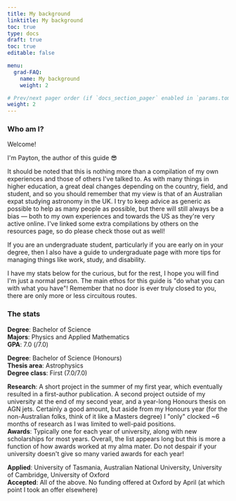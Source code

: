```yaml
---
title: My background
linktitle: My background
toc: true
type: docs
draft: true
toc: true
editable: false

menu:
  grad-FAQ:
    name: My background
    weight: 2

# Prev/next pager order (if `docs_section_pager` enabled in `params.toml`)
weight: 2
---
```


### Who am I?

Welcome!

I'm Payton, the author of this guide :sunglasses:

It should be noted that this is nothing more than a compilation of my own experiences and those of others I've talked to. As with many things in higher education, a great deal changes depending on the country, field, and student, and so you should remember that my view is that of an Australian expat studying astronomy in the UK. I try to keep advice as generic as possible to help as many people as possible, but there will still always be a bias — both to my own experiences and towards the US as they're very active online. I've linked some extra compilations by others on the resources page, so do please check those out as well!

If you are an undergraduate student, particularly if you are early on in your degree, then I also have a guide to undergraduate page with more tips for managing things like work, study, and disability.

I have my stats below for the curious, but for the rest, I hope you will find I'm just a normal person. The main ethos for this guide is "do what you can with what you have"! Remember that no door is ever truly closed to you, there are only more or less circuitous routes.

### The stats

**Degree**: Bachelor of Science  
**Majors**: Physics and Applied Mathematics  
**GPA**: 7.0 (/7.0)  

**Degree**: Bachelor of Science (Honours)  
**Thesis area**: Astrophysics  
**Degree class**: First (7.0/7.0)  

**Research**: A short project in the summer of my first year, which eventually resulted in a first-author publication. A second project outside of my university at the end of my second year, and a year-long Honours thesis on AGN jets. Certainly a good amount, but aside from my Honours year (for the non-Australian folks, think of it like a Masters degree) I "only" clocked ~6 months of research as I was limited to well-paid positions.    
**Awards**: Typically one for each year of university, along with new scholarships for most years. Overall, the list appears long but this is more a function of how awards worked at my alma mater. Do not despair if your university doesn't give so many varied awards for each year! 

**Applied**: University of Tasmania, Australian National University, University of Cambridge, University of Oxford  
**Accepted**: All of the above. No funding offered at Oxford by April (at which point I took an offer elsewhere)
